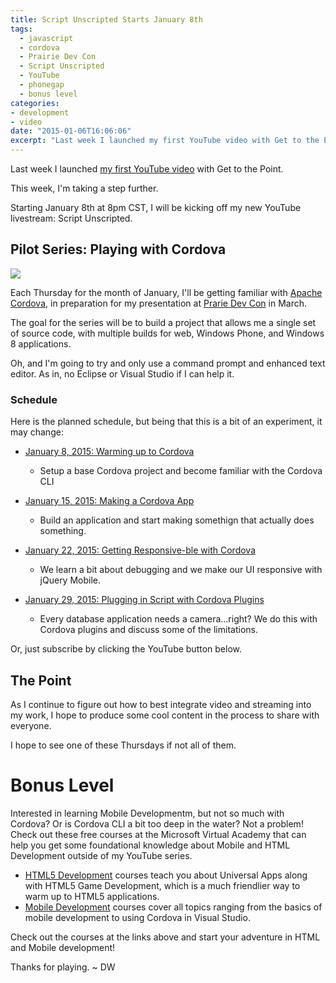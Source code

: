```yaml
---
title: Script Unscripted Starts January 8th
tags:
  - javascript
  - cordova
  - Prairie Dev Con
  - Script Unscripted
  - YouTube
  - phonegap
  - bonus level
categories:
- development
- video
date: "2015-01-06T16:06:06"
excerpt: "Last week I launched my first YouTube video with Get to the Point."
---
```


[1]: cordova_256.png

Last week I launched [my first YouTube video](https://www.davidwesst.com/get-to-the-point-video-is-up/) with Get to the Point.

This week, I'm taking a step further.

Starting January 8th at 8pm CST, I will be kicking off my new YouTube livestream: Script Unscripted. 

## Pilot Series: Playing with Cordova

![][1]

Each Thursday for the month of January, I'll be getting familiar with [Apache Cordova](http://cordova.apache.org/), in preparation for my presentation at [Prarie Dev Con](http://prariedevcon.com) in March.

The goal for the series will be to build a project that allows me a single set of source code, with multiple builds for web, Windows Phone, and Windows 8 applications. 

Oh, and I'm going to try and only use a command prompt and enhanced text editor. As in, no Eclipse or Visual Studio if I can help it.

### Schedule

Here is the planned schedule, but being that this is a bit of an experiment, it may change:

*   [January 8, 2015: Warming up to Cordova](https://www.youtube.com/watch?v=LgMueH9-Ozg)

    *   Setup a base Cordova project and become familiar with the Cordova CLI
*   [January 15, 2015: Making a Cordova App](http://youtu.be/Ew5LB9gaGms)

    *   Build an application and start making somethign that actually does something.
*   [January 22, 2015: Getting Responsive-ble with Cordova](http://youtu.be/Ew5LB9gaGms)

    *   We learn a bit about debugging and we make our UI responsive with jQuery Mobile.
*   [January 29, 2015: Plugging in Script with Cordova Plugins](http://youtu.be/yiZ4rOVKUVU)

    *   Every database application needs a camera...right? We do this with Cordova plugins and discuss some of the limitations.

Or, just subscribe by clicking the YouTube button below.  

<script src="https://apis.google.com/js/platform.js"></script>  

<div class="g-ytsubscribe" data-channel="davidwesst" data-layout="default" data-count="hidden"></div>

## The Point

As I continue to figure out how to best integrate video and streaming into my work, I hope to produce some cool content in the process to share with everyone.

I hope to see one of these Thursdays if not all of them.

# Bonus Level

Interested in learning Mobile Developmentm, but not so much with Cordova? Or is Cordova CLI a bit too deep in the water? Not a problem! Check out these free courses at the Microsoft Virtual Academy that can help you get some foundational knowledge about Mobile and HTML Development outside of my YouTube series.

*   [HTML5 Development](http://www.microsoftvirtualacademy.com/training-topics/html5?prid=ca_DevMVP_DW) courses teach you about Universal Apps along with HTML5 Game Development, which is a much friendlier way to warm up to HTML5 applications.
*   [Mobile Development](http://www.microsoftvirtualacademy.com/training-topics/mobile-development?prid=ca_DevMVP_DW) courses cover all topics ranging from the basics of mobile development to using Cordova in Visual Studio.

Check out the courses at the links above and start your adventure in HTML and Mobile development!

Thanks for playing. ~ DW